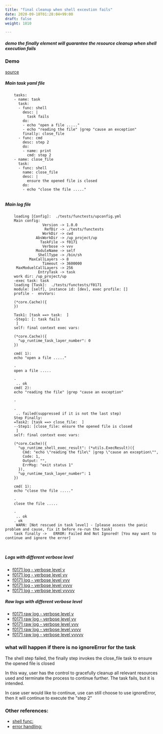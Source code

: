 ```yaml
---
title: "final cleanup when shell exceution fails"
date: 2020-09-18T01:28:04+99:00
draft: false
weight: 1810

---
```


##### demo the finally element will guarantee the resource cleanup when shell execution fails


### Demo








[source](https://github.com/upcmd/up/blob/master/tests/functests/f0171.yml)

##### Main task yaml file
```
    tasks:
    - name: task
      task:
      - func: shell
        desc: |
          task fails
        do:
        - echo "open a file ....."
        - echo "reading the file" |grep "cause an exception"
        finally: close_file
      - func: cmd
        desc: step 2
        do:
        - name: print
          cmd: step 2
    - name: close_file
      task:
      - func: shell
        name: close_file
        desc: |
          ensure the opened file is closed
        do:
        - echo "close the file ....."
    
```
##### Main log file
```
    loading [Config]:  ./tests/functests/upconfig.yml
    Main config:
                 Version -> 1.0.0
                  RefDir -> ./tests/functests
                 WorkDir -> cwd
              AbsWorkDir -> /up_project/up
                TaskFile -> f0171
                 Verbose -> vvv
              ModuleName -> self
               ShellType -> /bin/sh
           MaxCallLayers -> 8
                 Timeout -> 3600000
     MaxModuelCallLayers -> 256
               EntryTask -> task
    work dir: /up_project/up
    -exec task: task
    loading [Task]:  ./tests/functests/f0171
    module: [self], instance id: [dev], exec profile: []
    profile -  envVars:
    
    (*core.Cache)({
    })
    
    Task1: [task ==> task:  ]
    -Step1: [: task fails
     ]
    self: final context exec vars:
    
    (*core.Cache)({
      "up_runtime_task_layer_number": 0
    })
    
    cmd( 1):
    echo "open a file ....."
    
    -
    open a file .....
    
    -
     .. ok
    cmd( 2):
    echo "reading the file" |grep "cause an exception"
    
    -
    
    -
     .. failed(suppressed if it is not the last step)
    Step Finally:
    =Task2: [task ==> close_file:  ]
    --Step1: [close_file: ensure the opened file is closed
     ]
    self: final context exec vars:
    
    (*core.Cache)({
      "up_runtime_shell_exec_result": (*utils.ExecResult)({
        Cmd: "echo \"reading the file\" |grep \"cause an exception\"",
        Code: 1,
        Output: "",
        ErrMsg: "exit status 1"
      }),
      "up_runtime_task_layer_number": 1
    })
    
    cmd( 1):
    echo "close the file ....."
    
    -
    close the file .....
    
    -
     .. ok
    . ok
     WARN: [Not rescued in task level] - [please assess the panic problem and cause, fix it before re-run the task]
    task finally ->   ERROR: Failed And Not Ignored! [You may want to continue and ignore the error]
    
    
```


##### Logs with different verbose level
* [f0171 log - verbose level v](../../logs/f0171_v)
* [f0171 log - verbose level vv](../../logs/f0171_vv)
* [f0171 log - verbose level vvv](../../logs/f0171_vvvv)
* [f0171 log - verbose level vvvv](../../logs/f0171_vvvv)
* [f0171 log - verbose level vvvvv](../../logs/f0171_vvvvv)

##### Raw logs with different verbose level
* [f0171 raw log - verbose level v](../../reflogs/f0171_v.log)
* [f0171 raw log - verbose level vv](../../reflogs/f0171_vv.log)
* [f0171 raw log - verbose level vvv](../../reflogs/f0171_vvv.log)
* [f0171 raw log - verbose level vvvv](../../reflogs/f0171_vvvv.log)
* [f0171 raw log - verbose level vvvvv](../../reflogs/f0171_vvvvv.log)







### what will happen if there is no ignoreError for the task


The shell step failed, the finally step invokes the close_file task to ensure the opened file is closed

In this way, user has the control to gracefully cleanup all relevant resources used and terminate the process to continue further. The task fails, but it is intended.

In case user would like to continue, use can still choose to use ignoreError, then it will continue to execute the "step 2"












### Other references:
* [shell func:](../../quick-start/c0002/)
* [error handling:](../../test-debug/error_handling/)
